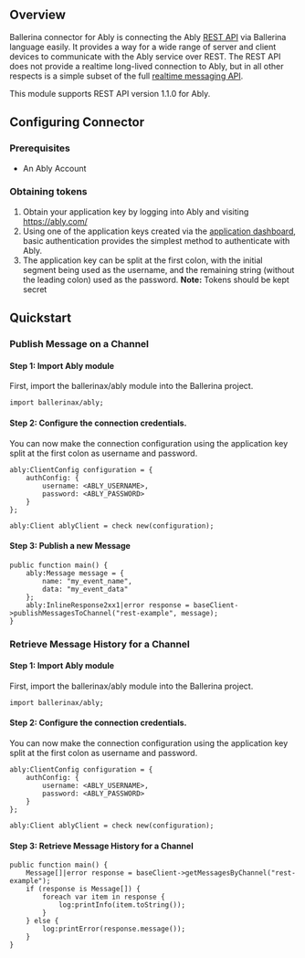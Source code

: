 ## Overview
Ballerina connector for Ably is connecting the Ably [REST API](https://ably.com/documentation/rest-api) via Ballerina language easily. It provides a way for a wide range of server and client devices to communicate with the Ably service over REST. The REST API does not provide a realtime long-lived connection to Ably, but in all other respects is a simple subset of the full [realtime messaging API](https://ably.com/documentation/realtime).

This module supports REST API version 1.1.0 for Ably.
 
## Configuring Connector

### Prerequisites
- An Ably Account

### Obtaining tokens
1. Obtain your application key by logging into Ably and visiting https://ably.com/
2. Using one of the application keys created via the [application dashboard](https://knowledge.ably.com/how-do-i-access-my-app-dashboard), basic authentication provides the simplest method to authenticate with Ably.
3. The application key can be split at the first colon, with the initial segment being used as the username, and the remaining string (without the leading colon) used as the password.
**Note:** Tokens should be kept secret
 
## Quickstart

### Publish Message on a Channel

#### Step 1: Import Ably module
First, import the ballerinax/ably module into the Ballerina project.
```ballerina
import ballerinax/ably;
```
#### Step 2: Configure the connection credentials.
You can now make the connection configuration using the application key split at the first colon as username and password.
```ballerina
ably:ClientConfig configuration = {
    authConfig: {
        username: <ABLY_USERNAME>,
        password: <ABLY_PASSWORD>
    }
};

ably:Client ablyClient = check new(configuration);

```
#### Step 3: Publish a new Message

```ballerina
public function main() {
    ably:Message message = {
        name: "my_event_name",
        data: "my_event_data"
    };
    ably:InlineResponse2xx1|error response = baseClient->publishMessagesToChannel("rest-example", message);
}
``` 

### Retrieve Message History for a Channel

#### Step 1: Import Ably module
First, import the ballerinax/ably module into the Ballerina project.
```ballerina
import ballerinax/ably;
```

#### Step 2: Configure the connection credentials.
You can now make the connection configuration using the application key split at the first colon as username and password.
```ballerina
ably:ClientConfig configuration = {
    authConfig: {
        username: <ABLY_USERNAME>,
        password: <ABLY_PASSWORD>
    }
};

ably:Client ablyClient = check new(configuration);

```

#### Step 3: Retrieve Message History for a Channel

```ballerina
public function main() {
    Message[]|error response = baseClient->getMessagesByChannel("rest-example");
    if (response is Message[]) {
        foreach var item in response {
            log:printInfo(item.toString());
        }
    } else {
        log:printError(response.message());
    }
}